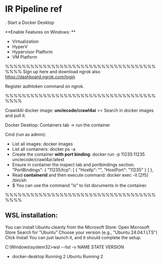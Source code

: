 # IR Pipeline ref
.
Start a Docker Desktop 

**Enable Features on Windows: ** 
- Virtualization
- HyperV
- Hypervisor Platform
- VM Platform

%%%%%%%%%%%%%%%%%%%%%%%%%%%%%%%%%%%%%%%%
Sign up here and download ngrok also
https://dashboard.ngrok.com/login

Register authtoken command on ngrok.

%%%%%%%%%%%%%%%%%%%%%%%%%%%%%%%%%%%%%%%%

Crawl4AI docker image: **unclecode/crawl4ai** >> Search in docker images and pull it.

Docker Desktop: Containers tab -> run the container

Cmd (run as admin): 
- List all images: docker images
- List all containers: docker ps -a
- Create the container **with port binding**: docker run -p 11235:11235 unclecode/crawl4ai:latest
- Ensure in container the inspect tab and portbindings section:
		"PortBindings": {
			"11235/tcp": [
				{
					"HostIp": "",
					"HostPort": "11235"
				}
			]
		},
- Read **containerid** and then execute command: docker exec -it [2f5]  /bin/sh
- $ You can use the command "ls" to list documents in the container.

%%%%%%%%%%%%%%%%%%%%%%%%%%%%%%%%%%%%%%%%

WSL installation:
-----------------
You can install Ubuntu cleanly from the Microsoft Store:
Open Microsoft Store
Search for “Ubuntu”
Choose your version (e.g., "Ubuntu 24.04.1 LTS")
Click Install
You can just launch it, and it should complete the setup.

C:\Windows\system32>wsl --list -v
  NAME              STATE           VERSION
* docker-desktop    Running         2
  Ubuntu            Running         2



 
